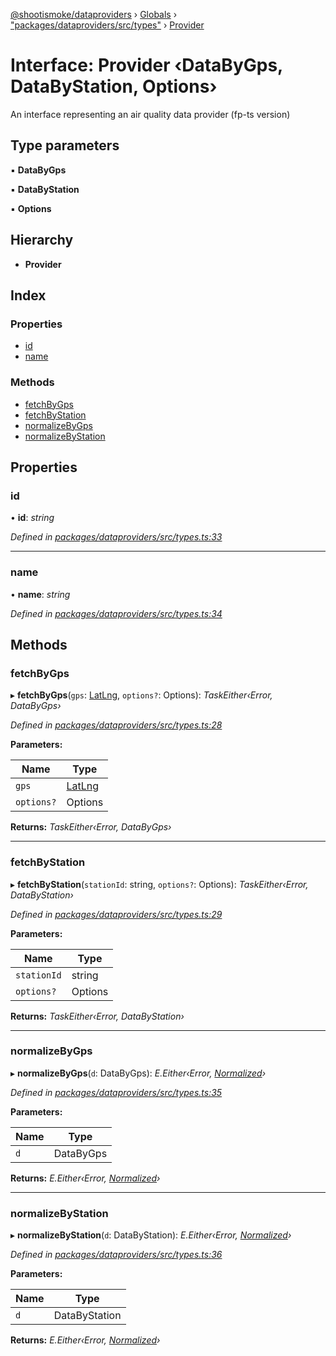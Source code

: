 [@shootismoke/dataproviders](../README.md) › [Globals](../globals.md) › ["packages/dataproviders/src/types"](../modules/_packages_dataproviders_src_types_.md) › [Provider](_packages_dataproviders_src_types_.provider.md)

# Interface: Provider ‹**DataByGps, DataByStation, Options**›

An interface representing an air quality data provider (fp-ts version)

## Type parameters

▪ **DataByGps**

▪ **DataByStation**

▪ **Options**

## Hierarchy

* **Provider**

## Index

### Properties

* [id](_packages_dataproviders_src_types_.provider.md#id)
* [name](_packages_dataproviders_src_types_.provider.md#name)

### Methods

* [fetchByGps](_packages_dataproviders_src_types_.provider.md#fetchbygps)
* [fetchByStation](_packages_dataproviders_src_types_.provider.md#fetchbystation)
* [normalizeByGps](_packages_dataproviders_src_types_.provider.md#normalizebygps)
* [normalizeByStation](_packages_dataproviders_src_types_.provider.md#normalizebystation)

## Properties

###  id

• **id**: *string*

*Defined in [packages/dataproviders/src/types.ts:33](https://github.com/shootismoke/common/blob/29c80cb/packages/dataproviders/src/types.ts#L33)*

___

###  name

• **name**: *string*

*Defined in [packages/dataproviders/src/types.ts:34](https://github.com/shootismoke/common/blob/29c80cb/packages/dataproviders/src/types.ts#L34)*

## Methods

###  fetchByGps

▸ **fetchByGps**(`gps`: [LatLng](_packages_dataproviders_src_types_.latlng.md), `options?`: Options): *TaskEither‹Error, DataByGps›*

*Defined in [packages/dataproviders/src/types.ts:28](https://github.com/shootismoke/common/blob/29c80cb/packages/dataproviders/src/types.ts#L28)*

**Parameters:**

Name | Type |
------ | ------ |
`gps` | [LatLng](_packages_dataproviders_src_types_.latlng.md) |
`options?` | Options |

**Returns:** *TaskEither‹Error, DataByGps›*

___

###  fetchByStation

▸ **fetchByStation**(`stationId`: string, `options?`: Options): *TaskEither‹Error, DataByStation›*

*Defined in [packages/dataproviders/src/types.ts:29](https://github.com/shootismoke/common/blob/29c80cb/packages/dataproviders/src/types.ts#L29)*

**Parameters:**

Name | Type |
------ | ------ |
`stationId` | string |
`options?` | Options |

**Returns:** *TaskEither‹Error, DataByStation›*

___

###  normalizeByGps

▸ **normalizeByGps**(`d`: DataByGps): *E.Either‹Error, [Normalized](../modules/_packages_dataproviders_src_types_.md#normalized)›*

*Defined in [packages/dataproviders/src/types.ts:35](https://github.com/shootismoke/common/blob/29c80cb/packages/dataproviders/src/types.ts#L35)*

**Parameters:**

Name | Type |
------ | ------ |
`d` | DataByGps |

**Returns:** *E.Either‹Error, [Normalized](../modules/_packages_dataproviders_src_types_.md#normalized)›*

___

###  normalizeByStation

▸ **normalizeByStation**(`d`: DataByStation): *E.Either‹Error, [Normalized](../modules/_packages_dataproviders_src_types_.md#normalized)›*

*Defined in [packages/dataproviders/src/types.ts:36](https://github.com/shootismoke/common/blob/29c80cb/packages/dataproviders/src/types.ts#L36)*

**Parameters:**

Name | Type |
------ | ------ |
`d` | DataByStation |

**Returns:** *E.Either‹Error, [Normalized](../modules/_packages_dataproviders_src_types_.md#normalized)›*
